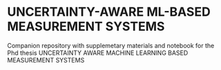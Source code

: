 # UNCERTAINTY-AWARE ML-BASED MEASUREMENT SYSTEMS

Companion repository with supplemetary materials and notebook for the Phd thesis UNCERTAINTY AWARE MACHINE LEARNING BASED
MEASUREMENT SYSTEMS
